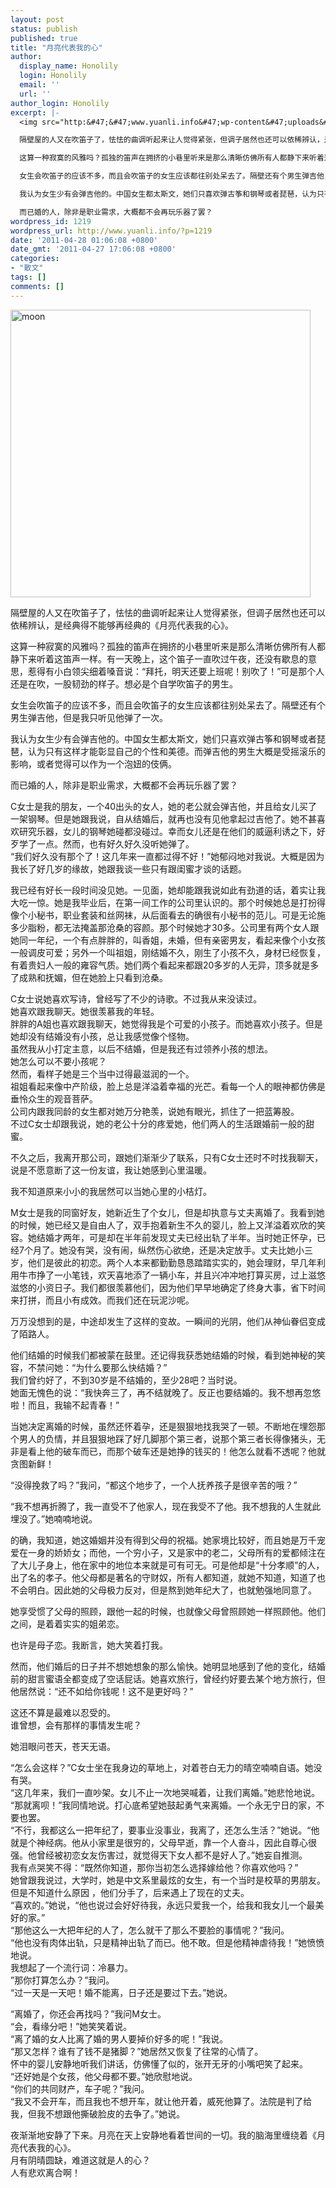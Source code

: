 ```yaml
---
layout: post
status: publish
published: true
title: "月亮代表我的心"
author:
  display_name: Honolily
  login: Honolily
  email: ''
  url: ''
author_login: Honolily
excerpt: |-
  <img src="http:&#47;&#47;www.yuanli.info&#47;wp-content&#47;uploads&#47;2011&#47;04&#47;moon.jpg" alt="moon" title="moon" width="480" height="460" class="aligncenter size-full wp-image-1465" &#47;>

  隔壁屋的人又在吹笛子了，怯怯的曲调听起来让人觉得紧张，但调子居然也还可以依稀辨认，是经典得不能够再经典的《月亮代表我的心》。

  这算一种寂寞的风雅吗？孤独的笛声在拥挤的小巷里听来是那么清晰仿佛所有人都静下来听着这笛声一样。有一天晚上，这个笛子一直吹过午夜，还没有歇息的意思，惹得有小白领尖细着嗓音说：&ldquo;拜托，明天还要上班呢！别吹了！&rdquo;可是那个人还是在吹，一股韧劲的样子。想必是个自学吹笛子的男生。

  女生会吹笛子的应该不多，而且会吹笛子的女生应该都往别处呆去了。隔壁还有个男生弹吉他，但是我只听见他弹了一次。

  我认为女生少有会弹吉他的。中国女生都太斯文，她们只喜欢弹古筝和钢琴或者琵琶，认为只有这样才能彰显自己的个性和美德。而弹吉他的男生大概是受摇滚乐的影响，或者觉得可以作为一个泡妞的伎俩。

  而已婚的人，除非是职业需求，大概都不会再玩乐器了罢？
wordpress_id: 1219
wordpress_url: http://www.yuanli.info/?p=1219
date: '2011-04-28 01:06:08 +0800'
date_gmt: '2011-04-27 17:06:08 +0800'
categories:
- "散文"
tags: []
comments: []
---
```

<p><img src="http:&#47;&#47;www.yuanli.info&#47;wp-content&#47;uploads&#47;2011&#47;04&#47;moon.jpg" alt="moon" title="moon" width="480" height="460" class="aligncenter size-full wp-image-1465" &#47;></p>
<p>隔壁屋的人又在吹笛子了，怯怯的曲调听起来让人觉得紧张，但调子居然也还可以依稀辨认，是经典得不能够再经典的《月亮代表我的心》。</p>
<p>这算一种寂寞的风雅吗？孤独的笛声在拥挤的小巷里听来是那么清晰仿佛所有人都静下来听着这笛声一样。有一天晚上，这个笛子一直吹过午夜，还没有歇息的意思，惹得有小白领尖细着嗓音说：&ldquo;拜托，明天还要上班呢！别吹了！&rdquo;可是那个人还是在吹，一股韧劲的样子。想必是个自学吹笛子的男生。</p>
<p>女生会吹笛子的应该不多，而且会吹笛子的女生应该都往别处呆去了。隔壁还有个男生弹吉他，但是我只听见他弹了一次。</p>
<p>我认为女生少有会弹吉他的。中国女生都太斯文，她们只喜欢弹古筝和钢琴或者琵琶，认为只有这样才能彰显自己的个性和美德。而弹吉他的男生大概是受摇滚乐的影响，或者觉得可以作为一个泡妞的伎俩。</p>
<p>而已婚的人，除非是职业需求，大概都不会再玩乐器了罢？<a id="more"></a><a id="more-1219"></a></p>
<p>C女士是我的朋友，一个40出头的女人，她的老公就会弹吉他，并且给女儿买了一架钢琴。但是她跟我说，自从结婚后，就再也没有见他拿起过吉他了。她不甚喜欢研究乐器，女儿的钢琴她碰都没碰过。幸而女儿还是在他们的威逼利诱之下，好歹学了一点。然而，也有好久好久没听她弹了。<br />
&ldquo;我们好久没有那个了！这几年来一直都过得不好！&rdquo;她郁闷地对我说。大概是因为我长了好几岁的缘故，她跟我谈一些只有跟闺蜜才谈的话题。</p>
<p>我已经有好长一段时间没见她。一见面，她却能跟我说如此有劲道的话，着实让我大吃一惊。她是我毕业后，在第一间工作的公司里认识的。那个时候她总是打扮得像个小秘书，职业套装和丝网袜，从后面看去的确很有小秘书的范儿。可是无论施多少脂粉，都无法掩盖那沧桑的容颜。那个时候她才30多。公司里有两个女人跟她同一年纪，一个有点胖胖的，叫香姐，未婚，但有亲密男友，看起来像个小女孩一般调皮可爱；另外一个叫祖姐，刚结婚不久，刚生了小孩不久，身材已经恢复，有着贵妇人一般的雍容气质。她们两个看起来都跟20多岁的人无异，顶多就是多了成熟和抚媚，但在她脸上只看到沧桑。</p>
<p>C女士说她喜欢写诗，曾经写了不少的诗歌。不过我从来没读过。<br />
她喜欢跟我聊天。她很羡慕我的年轻。<br />
胖胖的A姐也喜欢跟我聊天，她觉得我是个可爱的小孩子。而她喜欢小孩子。但是她却没有结婚没有小孩，总让我感觉像个怪物。<br />
虽然我从小打定主意，以后不结婚，但是我还有过领养小孩的想法。<br />
她怎么可以不要小孩呢？<br />
然而，看样子她是三个当中过得最滋润的一个。<br />
祖姐看起来像中产阶级，脸上总是洋溢着幸福的光芒。看每一个人的眼神都仿佛是垂怜众生的观音菩萨。<br />
公司内跟我同龄的女生都对她万分艳羡，说她有眼光，抓住了一把蓝筹股。<br />
不过C女士却跟我说，她的老公十分的疼爱她，他们两人的生活跟婚前一般的甜蜜。</p>
<p>不久之后，我离开那公司，跟她们渐渐少了联系，只有C女士还时不时找我聊天，说是不愿意断了这一份友谊，我让她感到心里温暖。</p>
<p>我不知道原来小小的我居然可以当她心里的小桔灯。</p>
<p>M女士是我的同窗好友，她新近生了个女儿，但是却执意与丈夫离婚了。我看到她的时候，她已经又是自由人了，双手抱着新生不久的婴儿，脸上又洋溢着欢欣的笑容。她结婚才两年，可是却在半年前发现丈夫已经出轨了半年。当时她正怀孕，已经7个月了。她没有哭，没有闹，纵然伤心欲绝，还是决定放手。丈夫比她小三岁，他们是彼此的初恋。两个人本来都勤勤恳恳踏踏实实的，她会理财，早几年利用牛市挣了一小笔钱，欢天喜地添了一辆小车，并且兴冲冲地打算买房，过上滋悠滋悠的小资日子。我们都很羡慕他们，因为他们早早地确定了终身大事，省下时间来打拼，而且小有成效。而我们还在玩泥沙呢。</p>
<p>万万没想到的是，中途却发生了这样的变故。一瞬间的光阴，他们从神仙眷侣变成了陌路人。 </p>
<p>他们结婚的时候我们都被蒙在鼓里。还记得我获悉她结婚的时候，看到她神秘的笑容，不禁问她：&ldquo;为什么要那么快结婚？&rdquo;<br />
我们曾约好了，不到30岁是不结婚的，至少28吧？当时说。<br />
她面无愧色的说：&ldquo;我快奔三了，再不结就晚了。反正也要结婚的。我不想再忽悠啦！而且，我输不起青春！&rdquo;</p>
<p>当她决定离婚的时候，虽然还怀着孕，还是狠狠地找我哭了一顿。不断地在埋怨那个男人的负情，并且狠狠地踩了好几脚那个第三者，说那个第三者长得像猪头，无非是看上他的破车而已，而那个破车还是她挣的钱买的！他怎么就看不透呢？他就贪图新鲜！</p>
<p>&ldquo;没得挽救了吗？&rdquo;我问，&ldquo;都这个地步了，一个人抚养孩子是很辛苦的哦？&rdquo;</p>
<p>&ldquo;我不想再折腾了，我一直受不了他家人，现在我受不了他。我不想我的人生就此埋没了。&rdquo;她喃喃地说。</p>
<p>的确，我知道，她这婚姻并没有得到父母的祝福。她家境比较好，而且她是万千宠爱在一身的娇娇女；而他，一个穷小子，又是家中的老二，父母所有的爱都倾注在了大儿子身上，他在家中的地位本来就是可有可无。可是他却是&ldquo;十分孝顺&rdquo;的人，出了名的孝子。他父母都是著名的守财奴，所有人都知道，就她不知道，知道了也不会明白。因此她的父母极力反对，但是熬到她年纪大了，也就勉强地同意了。</p>
<p>她享受惯了父母的照顾，跟他一起的时候，也就像父母曾照顾她一样照顾他。他们之间，是着着实实的姐弟恋。</p>
<p>也许是母子恋。我断言，她大笑着打我。</p>
<p>然而，他们婚后的日子并不想她想象的那么愉快。她明显地感到了他的变化，结婚前的甜言蜜语全都变成了空话屁话。她喜欢旅行，曾经约好要去某个地方旅行，但他居然说：&ldquo;还不如给你钱呢！这不是更好吗？&rdquo;</p>
<p>这还不算是最难以忍受的。<br />
谁曾想，会有那样的事情发生呢？</p>
<p>她泪眼问苍天，苍天无语。</p>
<p>&ldquo;怎么会这样？&rdquo;C女士坐在我身边的草地上，对着苍白无力的晴空喃喃自语。她没有哭。<br />
&ldquo;这几年来，我们一直吵架。女儿不止一次地哭喊着，让我们离婚。&rdquo;她悲怆地说。<br />
&ldquo;那就离呗！&rdquo;我同情地说。打心底希望她鼓起勇气来离婚。一个永无宁日的家，不要也罢。<br />
&ldquo;不行，我都这么一把年纪了，要事业没事业，我离了，还怎么生活？&rdquo;她说。&ldquo;他就是个神经病。他从小家里是很穷的，父母早逝，靠一个人奋斗，因此自尊心很强。他曾经被初恋女友伤害过，就觉得天下女人都不是好人了。&rdquo;她妄自推测。<br />
我有点哭笑不得：&ldquo;既然你知道，那你当初怎么选择嫁给他？你喜欢他吗？&rdquo;<br />
她曾跟我说过，大学时，她是中文系里最炫的女生，有一个当时是校草的男朋友。但是不知道什么原因 ，他们分手了，后来遇上了现在的丈夫。<br />
&ldquo;喜欢的。&rdquo;她说，&ldquo;他也说过会好好待我，永远只爱我一个，给我和我女儿一个最美好的家。&rdquo;<br />
&ldquo;那他这么一大把年纪的人了，怎么就干了那么不要脸的事情呢？&rdquo;我问。<br />
&ldquo;他也没有肉体出轨，只是精神出轨了而已。他不敢。但是他精神虐待我！&rdquo;她愤愤地说。<br />
我想起了一个流行词：冷暴力。<br />
&rdquo;那你打算怎么办？&rdquo;我问。<br />
&ldquo;过一天是一天吧！婚不能离，日子还是要过下去。&rdquo;她说。 </p>
<p>&ldquo;离婚了，你还会再找吗？&rdquo;我问M女士。<br />
&ldquo;会，看缘分吧！&rdquo;她笑笑着说。<br />
&ldquo;离了婚的女人比离了婚的男人要掉价好多的呢！&rdquo;我说。<br />
&ldquo;那又怎样？谁有了钱不是猪脚？&rdquo;她居然又恢复了往常的心情了。<br />
怀中的婴儿安静地听我们讲话，仿佛懂了似的，张开无牙的小嘴吧笑了起来。<br />
&ldquo;还好她是个女孩，他父母都不要。&rdquo;她欣慰地说。<br />
&ldquo;你们的共同财产，车子呢？&rdquo;我问。<br />
&ldquo;我又不会开车，而且我也不想开车，就让他开着，威死他算了。法院是判了给我，但我不想跟他撕破脸皮的去争了。&rdquo;她说。</p>
<p>夜渐渐地安静了下来。月亮在天上安静地看着世间的一切。我的脑海里缠绕着《月亮代表我的心》。<br />
月有阴晴圆缺，难道这就是人的心？<br />
人有悲欢离合啊！</p>
